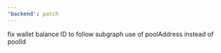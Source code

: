 ```yaml
---
'backend': patch
---
```


fix wallet balance ID to follow subgraph use of poolAddress instead of poolId
